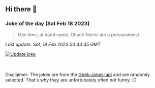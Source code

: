 ## Hi there 👋

### Joke of the day (Sat Feb 18 2023)
<!-- joke -->
>One time, at band camp, Chuck Norris ate a percussionist.
<!-- /joke -->

*Last update: Sat, 18 Feb 2023 00:44:45 GMT*

[![Update joke](https://github.com/nclskfm/nclskfm/actions/workflows/joke.yml/badge.svg)](https://github.com/nclskfm/nclskfm/actions/workflows/joke.yml)

<br><br>
Disclaimer: The jokes are from the [Geek-Jokes-api](https://github.com/sameerkumar18/geek-joke-api) and are randomly selected. That's why they are unfortunately often not funny. :D
